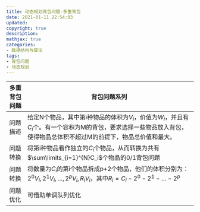```yaml
---
title: 动态规划背包问题-多重背包
date: 2021-01-11 22:54:03
updated:
copyright: true
description: 
mathjax: true
categories:
- 数据结构与算法
tags: 
- 背包问题
- 动态规划
---
```


|  多重背包问题  |背包问题系列 |
|  ----  | ----  |
| 问题描述   | 给定N个物品，其中第i种物品的体积为$V_i$，价值为$W_i$，并且有$C_i$个。有一个容积为M的背包，要求选择一些物品放入背包，使得物品总体积不超过M的前提下，物品总价值和最大。|
| 问题转换  |将第i种物品看作独立的$C_i$个物品，从而转换为共有$\sum\limits_{i=1}^{N}C_i$个物品的0/1背包问题|
| 问题转换  |将数量为$C_i$的第i个物品拆成p+2个物品，他们的体积分别为：$2^0V_i,2^1V_i,\dots,2^pV_i,R_iV_i$，其中$R_i=C_i-2^0-2^1-\dots-2^p$|
| 问题优化  |可借助单调队列优化|
